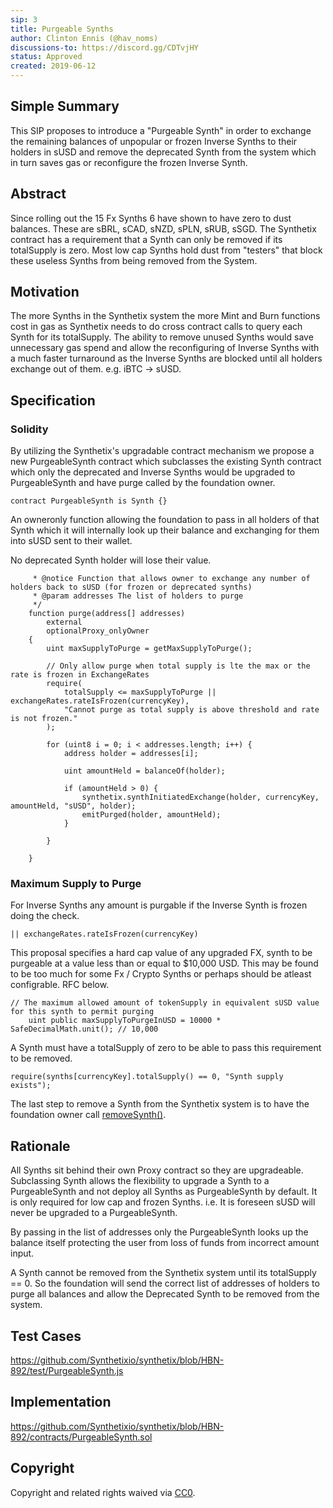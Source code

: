```yaml
---
sip: 3
title: Purgeable Synths
author: Clinton Ennis (@hav_noms)
discussions-to: https://discord.gg/CDTvjHY
status: Approved
created: 2019-06-12
---
```


<!--You can leave these HTML comments in your merged SIP and delete the visible duplicate text guides, they will not appear and may be helpful to refer to if you edit it again. This is the suggested template for new SIPs. Note that an SIP number will be assigned by an editor. When opening a pull request to submit your SIP, please use an abbreviated title in the filename, `sip-draft_title_abbrev.md`. The title should be 44 characters or less.-->

## Simple Summary

<!--"If you can't explain it simply, you don't understand it well enough." Provide a simplified and layman-accessible explanation of the SIP.-->

This SIP proposes to introduce a "Purgeable Synth" in order to exchange the remaining balances of unpopular or frozen Inverse Synths to their holders in sUSD and remove the deprecated Synth from the system which in turn saves gas or reconfigure the frozen Inverse Synth.

## Abstract

<!--A short (~200 word) description of the technical issue being addressed.-->

Since rolling out the 15 Fx Synths 6 have shown to have zero to dust balances. These are sBRL, sCAD, sNZD, sPLN, sRUB, sSGD. The Synthetix contract has a requirement that a Synth can only be removed if its totalSupply is zero. Most low cap Synths hold dust from "testers" that block these useless Synths from being removed from the System.

## Motivation

<!--The motivation is critical for SIPs that want to change Synthetix. It should clearly explain why the existing protocol specification is inadequate to address the problem that the SIP solves. SIP submissions without sufficient motivation may be rejected outright.-->

The more Synths in the Synthetix system the more Mint and Burn functions cost in gas as Synthetix needs to do cross contract calls to query each Synth for its totalSupply.
The ability to remove unused Synths would save unnecessary gas spend and allow the reconfiguring of Inverse Synths with a much faster turnaround as the Inverse Synths are blocked until all holders exchange out of them. e.g. iBTC -> sUSD.

## Specification

<!--The technical specification should describe the syntax and semantics of any new feature.-->

### Solidity

By utilizing the Synthetix's upgradable contract mechanism we propose a new PurgeableSynth contract which subclasses the existing Synth contract which only the deprecated and Inverse Synths would be upgraded to PurgeableSynth and have purge called by the foundation owner.

```
contract PurgeableSynth is Synth {}
```

An owneronly function allowing the foundation to pass in all holders of that Synth which it will internally look up their balance and exchanging for them into sUSD sent to their wallet.

No deprecated Synth holder will lose their value.

```/**
     * @notice Function that allows owner to exchange any number of holders back to sUSD (for frozen or deprecated synths)
     * @param addresses The list of holders to purge
     */
    function purge(address[] addresses)
        external
        optionalProxy_onlyOwner
    {
        uint maxSupplyToPurge = getMaxSupplyToPurge();

        // Only allow purge when total supply is lte the max or the rate is frozen in ExchangeRates
        require(
            totalSupply <= maxSupplyToPurge || exchangeRates.rateIsFrozen(currencyKey),
            "Cannot purge as total supply is above threshold and rate is not frozen."
        );

        for (uint8 i = 0; i < addresses.length; i++) {
            address holder = addresses[i];

            uint amountHeld = balanceOf(holder);

            if (amountHeld > 0) {
                synthetix.synthInitiatedExchange(holder, currencyKey, amountHeld, "sUSD", holder);
                emitPurged(holder, amountHeld);
            }

        }

    }
```

### Maximum Supply to Purge 
For Inverse Synths any amount is purgable if the Inverse Synth is frozen doing the check.
```
|| exchangeRates.rateIsFrozen(currencyKey)
```
This proposal specifies a hard cap value of any upgraded FX, synth to be purgeable at a value less than or equal to \$10,000 USD. This may be found to be too much for some Fx / Crypto Synths or perhaps should be atleast configrable. RFC below.

```
// The maximum allowed amount of tokenSupply in equivalent sUSD value for this synth to permit purging
    uint public maxSupplyToPurgeInUSD = 10000 * SafeDecimalMath.unit(); // 10,000
```

A Synth must have a totalSupply of zero to be able to pass this requirement to be removed.

```
require(synths[currencyKey].totalSupply() == 0, "Synth supply exists");
```

The last step to remove a Synth from the Synthetix system is to have the foundation owner call [removeSynth()](https://github.com/Synthetixio/synthetix/blob/master/contracts/Synthetix.sol#L212).

## Rationale

<!--The rationale fleshes out the specification by describing what motivated the design and why particular design decisions were made. It should describe alternate designs that were considered and related work, e.g. how the feature is supported in other languages. The rationale may also provide evidence of consensus within the community, and should discuss important objections or concerns raised during discussion.-->

All Synths sit behind their own Proxy contract so they are upgradeable. Subclassing Synth allows the flexibility to upgrade a Synth to a PurgeableSynth and not deploy all Synths as PurgeableSynth by default. It is only required for low cap and frozen Synths. i.e. It is foreseen sUSD will never be upgraded to a PurgeableSynth.

By passing in the list of addresses only the PurgeableSynth looks up the balance itself protecting the user from loss of funds from incorrect amount input.

A Synth cannot be removed from the Synthetix system until its totalSupply == 0. So the foundation will send the correct list of addresses of holders to purge all balances and allow the Deprecated Synth to be removed from the system.

## Test Cases

<!--Test cases for an implementation are mandatory for SIPs but can be included with the implementation..-->

https://github.com/Synthetixio/synthetix/blob/HBN-892/test/PurgeableSynth.js

## Implementation

<!--The implementations must be completed before any SIP is given status "Implemented", but it need not be completed before the SIP is "Approved". While there is merit to the approach of reaching consensus on the specification and rationale before writing code, the principle of "rough consensus and running code" is still useful when it comes to resolving many discussions of API details.-->

https://github.com/Synthetixio/synthetix/blob/HBN-892/contracts/PurgeableSynth.sol

## Copyright

Copyright and related rights waived via [CC0](https://creativecommons.org/publicdomain/zero/1.0/).
